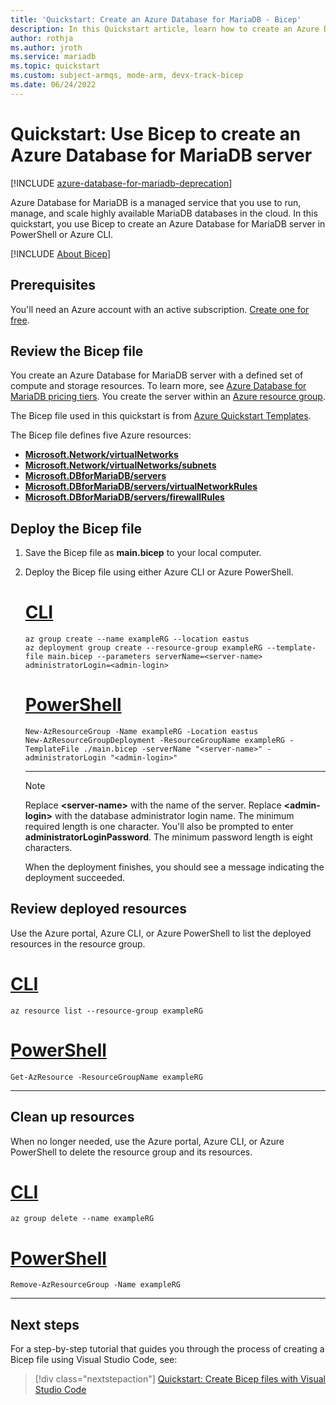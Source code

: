```yaml
---
title: 'Quickstart: Create an Azure Database for MariaDB - Bicep'
description: In this Quickstart article, learn how to create an Azure Database for MariaDB server using Bicep.
author: rothja
ms.author: jroth
ms.service: mariadb
ms.topic: quickstart
ms.custom: subject-armqs, mode-arm, devx-track-bicep
ms.date: 06/24/2022
---
```


# Quickstart: Use Bicep to create an Azure Database for MariaDB server

[!INCLUDE [azure-database-for-mariadb-deprecation](includes/azure-database-for-mariadb-deprecation.md)]

Azure Database for MariaDB is a managed service that you use to run, manage, and scale highly available MariaDB databases in the cloud. In this quickstart, you use Bicep to create an Azure Database for MariaDB server in PowerShell or Azure CLI.

[!INCLUDE [About Bicep](~/reusable-content/ce-skilling/azure/includes/resource-manager-quickstart-bicep-introduction.md)]

## Prerequisites

You'll need an Azure account with an active subscription. [Create one for free](https://azure.microsoft.com/free/).

## Review the Bicep file

You create an Azure Database for MariaDB server with a defined set of compute and storage resources. To learn more, see [Azure Database for MariaDB pricing tiers](concepts-pricing-tiers.md). You create the server within an [Azure resource group](../azure-resource-manager/management/overview.md).

The Bicep file used in this quickstart is from [Azure Quickstart Templates](https://azure.microsoft.com/resources/templates/managed-mariadb-with-vnet/).
<!--
:::code language="bicep" source="~/quickstart-templates/quickstarts/microsoft.dbformariadb/managed-mariadb-with-vnet/main.bicep":::
-->
The Bicep file defines five Azure resources:

* [**Microsoft.Network/virtualNetworks**](/azure/templates/microsoft.network/virtualnetworks)
* [**Microsoft.Network/virtualNetworks/subnets**](/azure/templates/microsoft.network/virtualnetworks/subnets)
* [**Microsoft.DBforMariaDB/servers**](/azure/templates/microsoft.dbformariadb/servers)
* [**Microsoft.DBforMariaDB/servers/virtualNetworkRules**](/azure/templates/microsoft.dbformariadb/servers/virtualnetworkrules)
* [**Microsoft.DBforMariaDB/servers/firewallRules**](/azure/templates/microsoft.dbformariadb/servers/firewallrules)

## Deploy the Bicep file

1. Save the Bicep file as **main.bicep** to your local computer.
1. Deploy the Bicep file using either Azure CLI or Azure PowerShell.

    # [CLI](#tab/CLI)

    ```azurecli
    az group create --name exampleRG --location eastus
    az deployment group create --resource-group exampleRG --template-file main.bicep --parameters serverName=<server-name> administratorLogin=<admin-login>
    ```

    # [PowerShell](#tab/PowerShell)

    ```azurepowershell
    New-AzResourceGroup -Name exampleRG -Location eastus
    New-AzResourceGroupDeployment -ResourceGroupName exampleRG -TemplateFile ./main.bicep -serverName "<server-name>" -administratorLogin "<admin-login>"
    ```

    ---

    > [!NOTE]
    > Replace **\<server-name\>** with the name of the server. Replace **\<admin-login\>** with the database administrator login name. The minimum required length is one character. You'll also be prompted to enter **administratorLoginPassword**. The minimum password length is eight characters.

    When the deployment finishes, you should see a message indicating the deployment succeeded.

## Review deployed resources

Use the Azure portal, Azure CLI, or Azure PowerShell to list the deployed resources in the resource group.

# [CLI](#tab/CLI)

```azurecli-interactive
az resource list --resource-group exampleRG
```

# [PowerShell](#tab/PowerShell)

```azurepowershell-interactive
Get-AzResource -ResourceGroupName exampleRG
```

---

## Clean up resources

When no longer needed, use the Azure portal, Azure CLI, or Azure PowerShell to delete the resource group and its resources.

# [CLI](#tab/CLI)

```azurecli-interactive
az group delete --name exampleRG
```

# [PowerShell](#tab/PowerShell)

```azurepowershell-interactive
Remove-AzResourceGroup -Name exampleRG
```

---

## Next steps

For a step-by-step tutorial that guides you through the process of creating a Bicep file using Visual Studio Code, see:

> [!div class="nextstepaction"]
> [Quickstart: Create Bicep files with Visual Studio Code](../azure-resource-manager/bicep/quickstart-create-bicep-use-visual-studio-code.md)
